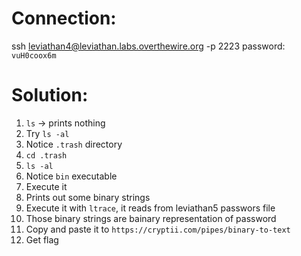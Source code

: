 # Connection:

ssh leviathan4@leviathan.labs.overthewire.org -p 2223
password: `vuH0coox6m`

# Solution:

1. `ls` -> prints nothing
2. Try `ls -al`
3. Notice `.trash` directory
4. `cd .trash`
5. `ls -al`
6. Notice `bin` executable
7. Execute it
8. Prints out some binary strings
9. Execute it with `ltrace`, it reads from leviathan5 passwors file
10. Those binary strings are bainary representation of password
11. Copy and paste it to `https://cryptii.com/pipes/binary-to-text`
12. Get flag
